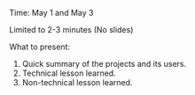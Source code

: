 Time: May 1 and May 3

Limited to 2-3 minutes (No slides)

What to present:
1. Quick summary of the projects and its users.
2. Technical lesson learned.
3. Non-technical lesson learned.

